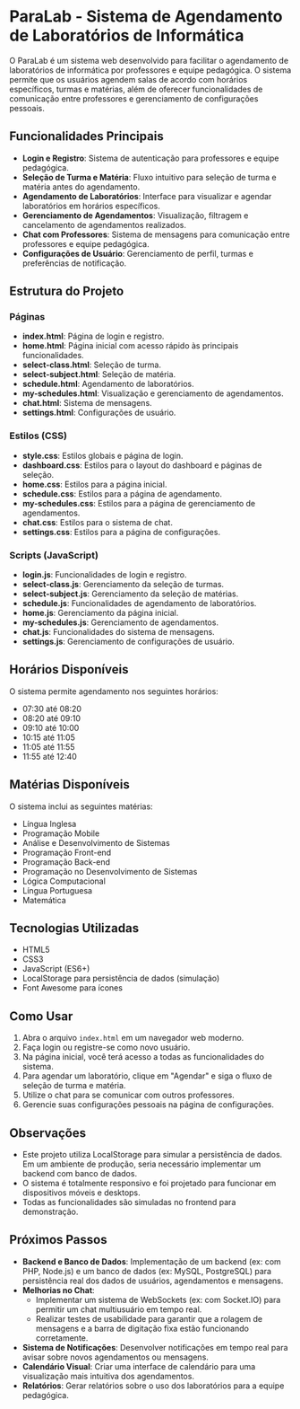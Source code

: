 # ParaLab - Sistema de Agendamento de Laboratórios de Informática

O ParaLab é um sistema web desenvolvido para facilitar o agendamento de laboratórios de informática por professores e equipe pedagógica. O sistema permite que os usuários agendem salas de acordo com horários específicos, turmas e matérias, além de oferecer funcionalidades de comunicação entre professores e gerenciamento de configurações pessoais.

## Funcionalidades Principais

-   **Login e Registro**: Sistema de autenticação para professores e equipe pedagógica.
-   **Seleção de Turma e Matéria**: Fluxo intuitivo para seleção de turma e matéria antes do agendamento.
-   **Agendamento de Laboratórios**: Interface para visualizar e agendar laboratórios em horários específicos.
-   **Gerenciamento de Agendamentos**: Visualização, filtragem e cancelamento de agendamentos realizados.
-   **Chat com Professores**: Sistema de mensagens para comunicação entre professores e equipe pedagógica.
-   **Configurações de Usuário**: Gerenciamento de perfil, turmas e preferências de notificação.

## Estrutura do Projeto

### Páginas

-   **index.html**: Página de login e registro.
-   **home.html**: Página inicial com acesso rápido às principais funcionalidades.
-   **select-class.html**: Seleção de turma.
-   **select-subject.html**: Seleção de matéria.
-   **schedule.html**: Agendamento de laboratórios.
-   **my-schedules.html**: Visualização e gerenciamento de agendamentos.
-   **chat.html**: Sistema de mensagens.
-   **settings.html**: Configurações de usuário.

### Estilos (CSS)

-   **style.css**: Estilos globais e página de login.
-   **dashboard.css**: Estilos para o layout do dashboard e páginas de seleção.
-   **home.css**: Estilos para a página inicial.
-   **schedule.css**: Estilos para a página de agendamento.
-   **my-schedules.css**: Estilos para a página de gerenciamento de agendamentos.
-   **chat.css**: Estilos para o sistema de chat.
-   **settings.css**: Estilos para a página de configurações.

### Scripts (JavaScript)

-   **login.js**: Funcionalidades de login e registro.
-   **select-class.js**: Gerenciamento da seleção de turmas.
-   **select-subject.js**: Gerenciamento da seleção de matérias.
-   **schedule.js**: Funcionalidades de agendamento de laboratórios.
-   **home.js**: Gerenciamento da página inicial.
-   **my-schedules.js**: Gerenciamento de agendamentos.
-   **chat.js**: Funcionalidades do sistema de mensagens.
-   **settings.js**: Gerenciamento de configurações de usuário.

## Horários Disponíveis

O sistema permite agendamento nos seguintes horários:

-   07:30 até 08:20
-   08:20 até 09:10
-   09:10 até 10:00
-   10:15 até 11:05
-   11:05 até 11:55
-   11:55 até 12:40

## Matérias Disponíveis

O sistema inclui as seguintes matérias:

-   Língua Inglesa
-   Programação Mobile
-   Análise e Desenvolvimento de Sistemas
-   Programação Front-end
-   Programação Back-end
-   Programação no Desenvolvimento de Sistemas
-   Lógica Computacional
-   Língua Portuguesa
-   Matemática

## Tecnologias Utilizadas

-   HTML5
-   CSS3
-   JavaScript (ES6+)
-   LocalStorage para persistência de dados (simulação)
-   Font Awesome para ícones

## Como Usar

1.  Abra o arquivo `index.html` em um navegador web moderno.
2.  Faça login ou registre-se como novo usuário.
3.  Na página inicial, você terá acesso a todas as funcionalidades do sistema.
4.  Para agendar um laboratório, clique em "Agendar" e siga o fluxo de seleção de turma e matéria.
5.  Utilize o chat para se comunicar com outros professores.
6.  Gerencie suas configurações pessoais na página de configurações.

## Observações

-   Este projeto utiliza LocalStorage para simular a persistência de dados. Em um ambiente de produção, seria necessário implementar um backend com banco de dados.
-   O sistema é totalmente responsivo e foi projetado para funcionar em dispositivos móveis e desktops.
-   Todas as funcionalidades são simuladas no frontend para demonstração.

## Próximos Passos

-   **Backend e Banco de Dados**: Implementação de um backend (ex: com PHP, Node.js) e um banco de dados (ex: MySQL, PostgreSQL) para persistência real dos dados de usuários, agendamentos e mensagens.
-   **Melhorias no Chat**:
    -   Implementar um sistema de WebSockets (ex: com Socket.IO) para permitir um chat multiusuário em tempo real.
    -   Realizar testes de usabilidade para garantir que a rolagem de mensagens e a barra de digitação fixa estão funcionando corretamente.
-   **Sistema de Notificações**: Desenvolver notificações em tempo real para avisar sobre novos agendamentos ou mensagens.
-   **Calendário Visual**: Criar uma interface de calendário para uma visualização mais intuitiva dos agendamentos.
-   **Relatórios**: Gerar relatórios sobre o uso dos laboratórios para a equipe pedagógica.
